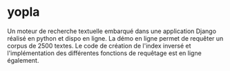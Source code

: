 # yopla
Un moteur de recherche textuelle embarqué dans une application Django réalisé en python et dispo en ligne.
La démo en ligne permet de requêter un corpus de 2500 textes. 
Le code de création de l'index inversé et l'implémentation des différentes fonctions de requêtage est en ligne également.
